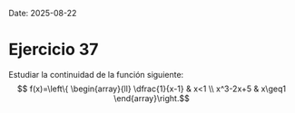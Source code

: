 Date: 2025-08-22

# Ejercicio 37

 
Estudiar la continuidad de la función siguiente:
 $$ f(x)=\left\{ \begin{array}{ll}
 \dfrac{1}{x-1} &  x<1 \\
 x^3-2x+5 &  x\geq1
\end{array}\right.$$ 